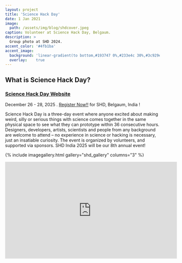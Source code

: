 ```yaml
---
layout: project
title: 'Science Hack Day'
date: 1 Jan 2021
image: 
  path: /assets/img/blog/shdcover.jpeg
caption: Volunteer at Science Hack Day, Belgaum.
description: >
  Group photo at SHD 2024.
accent_color: '#4fb1ba'
accent_image:
  background: 'linear-gradient(to bottom,#193747 0%,#233e4c 30%,#3c929e 50%,#d5d5d4 70%,#cdccc8 100%)'
  overlay:    true
---
```


## What is Science Hack Day?

### [Science Hack Day Website](https://sciencehackday.in/)

December 26 - 28, 2025  . [Register Now!!]((https://sciencehackday.in/)) for SHD, Belgaum, India !

Science Hack Day is a three-day event where anyone excited about making weird, silly or serious things with science comes together in the same physical space to see what they can prototype within 36 consecutive hours. Designers, developers, artists, scientists and people from any background are welcome to attend – no experience in science or hacking is necessary, just an insatiable curiosity. The event is organized by volunteers, and supported via sponsors. SHD India 2025 will be our 8th annual event! 


{% include imagegallery.html gallery="shd_gallery" columns="3" %}

<iframe width="560" height="315" src="https://www.youtube.com/embed/lXkqKo1Ko3E?si=_65j5pWWTtTxC_Zt" title="YouTube video player" frameborder="0" allow="accelerometer; autoplay; clipboard-write; encrypted-media; gyroscope; picture-in-picture; web-share" referrerpolicy="strict-origin-when-cross-origin" allowfullscreen></iframe> 
